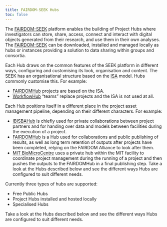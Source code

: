 ```yaml
---
title: FAIRDOM-SEEK Hubs
toc: false
---
```



The [FAIRDOM-SEEK](https://seek4science.org/) platform enables the building of Project Hubs where investigators can store, share, access, connect and interact with digital objects generated from their research, and use them in their own analyses. The [FAIRDOM-SEEK](https://seek4science.org/) can be downloaded, installed and managed locally as hubs or instances providing a solution to data sharing within groups and consortia.

Each Hub draws on the common features of the SEEK platform in different ways, configuring and customising its look, organisation and content. The SEEK has an organisational structure based on the [ISA](https://isa-tools.org/format/specification.html) model. Hubs commonly customise this. For example:
* [FAIRDOMHub](https://fairdomhub.org) projects are based on the ISA. 
* [WorkflowHub](https://workflowhub.eu) “teams” replace projects and the ISA is not used at all.
  
Each Hub positions itself in a different place in the project asset management pipeline, depending on their different characters. For example:

* [IBISBAHub](https://hub.ibisba.eu) is chiefly used for private collaborations between project partners and for handing over data and models between facilities during the execution of a project.
* [FAIRDOMHub](https://fairdomhub.org) is a Hub used for collaborations and public publishing of results, as well as long term retention of outputs after projects have been completed, relying on the FAIRDOM Alliance to look after them. 
* [MIT BioMicroCentre](https://openwetware.org/wiki/BioMicroCenter) uses a private hub within the MIT facility to coordinate project management during the running of a project and then pushes the outputs to the FAIRDOMHub in a final publishing step.
Take a look at the Hubs described below and see the different ways Hubs are configured to suit different needs.

 Currently three types of hubs are supported:

*	Free Public Hubs 
*	Project Hubs installed and hosted locally 
*	Specialised Hubs
  
 Take a look at the Hubs described below and see the different ways Hubs are configured to suit different needs.
